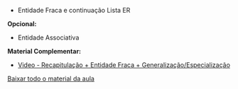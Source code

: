 * Entidade Fraca e continuação Lista ER

**Opcional:**

* Entidade Associativa


**Material Complementar:**

* [Video - Recapitulação + Entidade Fraca + Generalização/Especialização](https://www.youtube.com/watch?v=WuOItyxbKQc)



[Baixar todo o material da aula](https://download-directory.github.io/?url=http://github.com/IgorAvilaPereira/pmbd2025_2sem/tree/main/./04_exercicios)

